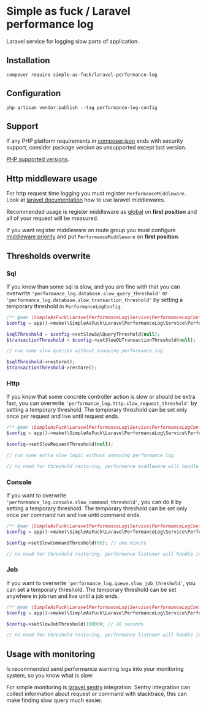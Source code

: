 # Simple as fuck / Laravel performance log

Laravel service for logging slow parts of application. 

## Installation

```console
composer require simple-as-fuck/laravel-performance-log
```

## Configuration

```console
php artisan vendor:publish --tag performance-log-config
```

## Support

If any PHP platform requirements in [composer.json](../composer.json) ends with security support,
consider package version as unsupported except last version.

[PHP supported versions](https://www.php.net/supported-versions.php).

## Http middleware usage

For http request time logging you must register `PerformanceMiddleware`.
Look at [laravel documentation](https://laravel.com/docs/middleware) how to use laravel middlewares.

Recommended usage is register middleware as [global](https://laravel.com/docs/middleware#global-middleware) on **first position** and all of your request will be measured. 

If you want register middleware on route group you must configure 
[middleware priority](https://laravel.com/docs/middleware#sorting-middleware)
and put `PerformanceMiddleware` on **first position**.

## Thresholds overwrite

### Sql

If you know than some sql is slow, and you are fine with that you can overwrite `'performance_log.database.slow_query_threshold'`
or `'performance_log.database.slow_transaction_threshold'` by setting a temporary threshold in `PerformanceLogConfig`.

```php
/** @var \SimpleAsFuck\LaravelPerformanceLog\Service\PerformanceLogConfig $config */
$config = app()->make(\SimpleAsFuck\LaravelPerformanceLog\Service\PerformanceLogConfig::class);

$sqlThreshold = $config->setSlowSqlQueryThreshold(null);
$transactionThreshold = $config->setSlowDbTransactionThreshold(null);

// run some slow queries without annoying performance log

$sqlThreshold->restore();
$transactionThreshold->restore();
```

### Http

If you know that some concrete controller action is slow or should be extra fast,
you can overwrite `'performance_log.http.slow_request_threshold'` by setting a temporary threshold.
The temporary threshold can be set only once per request and live until request ends.

```php
/** @var \SimpleAsFuck\LaravelPerformanceLog\Service\PerformanceLogConfig $config */
$config = app()->make(\SimpleAsFuck\LaravelPerformanceLog\Service\PerformanceLogConfig::class);

$config->setSlowRequestThreshold(null);

// run some extra slow logic without annoying performance log

// no need for threshold restoring, performance middleware will handle it
```

### Console

If you want to overwrite `'performance_log.console.slow_command_threshold'`, you can do it by setting a temporary threshold.
The temporary threshold can be set only once per command run and live until command ends.

```php
/** @var \SimpleAsFuck\LaravelPerformanceLog\Service\PerformanceLogConfig $config */
$config = app()->make(\SimpleAsFuck\LaravelPerformanceLog\Service\PerformanceLogConfig::class);

$config->setSlowCommandThreshold(60); // one minute

// no need for threshold restoring, performance listener will handle it
```

### Job

If you want to overwrite `'performance_log.queue.slow_job_threshold'`, you can set a temporary threshold.
The temporary threshold can be set anywhere in job run and live until a job ends.

```php
/** @var \SimpleAsFuck\LaravelPerformanceLog\Service\PerformanceLogConfig $config */
$config = app()->make(\SimpleAsFuck\LaravelPerformanceLog\Service\PerformanceLogConfig::class);

$config->setSlowJobThreshold(10000); // 10 seconds

// no need for threshold restoring, performance listener will handle it
```

## Usage with monitoring

Is recommended send performance warning logs into your monitoring system, so you know what is slow.

For simple monitoring is [laravel sentry](https://docs.sentry.io/platforms/php/guides/laravel/) integration.
Sentry integration can collect information about request or command with stacktrace,
this can make finding slow query much easier.
